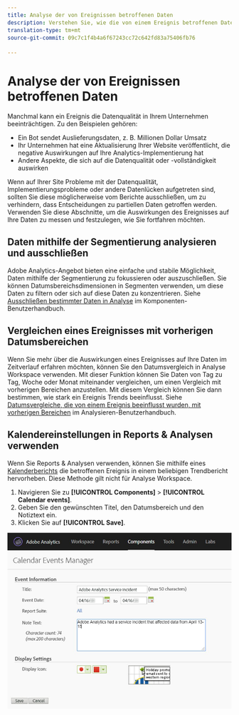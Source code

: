 ```yaml
---
title: Analyse der von Ereignissen betroffenen Daten
description: Verstehen Sie, wie die von einem Ereignis betroffenen Daten zur Datenqualität insgesamt beitragen.
translation-type: tm+mt
source-git-commit: 09c7c1f4b4a6f67243cc72c642fd83a75406fb76

---
```



# Analyse der von Ereignissen betroffenen Daten

Manchmal kann ein Ereignis die Datenqualität in Ihrem Unternehmen beeinträchtigen. Zu den Beispielen gehören:

* Ein Bot sendet Auslieferungsdaten, z. B. Millionen Dollar Umsatz
* Ihr Unternehmen hat eine Aktualisierung Ihrer Website veröffentlicht, die negative Auswirkungen auf Ihre Analytics-Implementierung hat
* Andere Aspekte, die sich auf die Datenqualität oder -vollständigkeit auswirken

Wenn auf Ihrer Site Probleme mit der Datenqualität, Implementierungsprobleme oder andere Datenlücken aufgetreten sind, sollten Sie diese möglicherweise vom Berichte ausschließen, um zu verhindern, dass Entscheidungen zu partiellen Daten getroffen werden. Verwenden Sie diese Abschnitte, um die Auswirkungen des Ereignisses auf Ihre Daten zu messen und festzulegen, wie Sie fortfahren möchten.

## Daten mithilfe der Segmentierung analysieren und ausschließen

Adobe Analytics-Angebot bieten eine einfache und stabile Möglichkeit, Daten mithilfe der Segmentierung zu fokussieren oder auszuschließen. Sie können Datumsbereichsdimensionen in Segmenten verwenden, um diese Daten zu filtern oder sich auf diese Daten zu konzentrieren. Siehe [Ausschließen bestimmter Daten in Analyse](/help/components/c-segmentation/use-cases/exclude-date-range.md) im Komponenten-Benutzerhandbuch.

## Vergleichen eines Ereignisses mit vorherigen Datumsbereichen

Wenn Sie mehr über die Auswirkungen eines Ereignisses auf Ihre Daten im Zeitverlauf erfahren möchten, können Sie den Datumsvergleich in Analyse Workspace verwenden. Mit dieser Funktion können Sie Daten von Tag zu Tag, Woche oder Monat miteinander vergleichen, um einen Vergleich mit vorherigen Bereichen anzustellen. Mit diesem Vergleich können Sie dann bestimmen, wie stark ein Ereignis Trends beeinflusst. Siehe [Datumsvergleiche, die von einem Ereignis beeinflusst wurden, mit vorherigen Bereichen](/help/analyze/analysis-workspace/components/calendar-date-ranges/compare-event.md) im Analysieren-Benutzerhandbuch.

## Kalendereinstellungen in Reports &amp; Analysen verwenden

Wenn Sie Reports &amp; Analysen verwenden, können Sie mithilfe eines [Kalenderberichts](/help/components/t-calendar-event.md) die betroffenen Ereignis in einem beliebigen Trendbericht hervorheben. Diese Methode gilt nicht für Analyse Workspace.

1. Navigieren Sie zu **[!UICONTROL Components]** > **[!UICONTROL Calendar events]**.
2. Geben Sie den gewünschten Titel, den Datumsbereich und den Notiztext ein.
3. Klicken Sie auf **[!UICONTROL Save]**.

![Kalender-Ereignis](assets/exclude_calendar_event.jpg)
